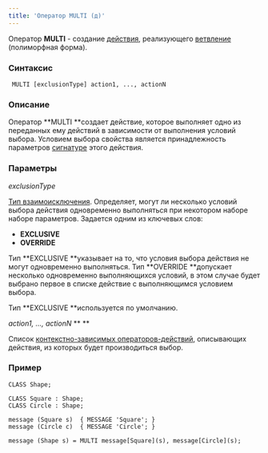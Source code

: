 ```yaml
---
title: 'Оператор MULTI (д)'
---
```


Оператор **MULTI** - создание [действия](Actions.md), реализующего [ветвление](Branching_CASE_IF_MULTI_.md#poly) (полиморфная форма).

### Синтаксис

     MULTI [exclusionType] action1, ..., actionN 

### Описание

Оператор **MULTI **создает действие, которое выполняет одно из переданных ему действий в зависимости от выполнения условий выбора. Условием выбора свойства является принадлежность параметров [сигнатуре](CLASS_operator.md) этого действия. 

### Параметры

*exclusionType*

[Тип взаимоисключения](Branching_CASE_IF_MULTI_.md#exclusive). Определяет, могут ли несколько условий выбора действия одновременно выполняться при некотором наборе наборе параметров. Задается одним из ключевых слов:

-   **EXCLUSIVE**
-   **OVERRIDE**

Тип **EXCLUSIVE **указывает на то, что условия выбора действия не могут одновременно выполняться. Тип **OVERRIDE **допускает несколько одновременно выполняющихся условий, в этом случае будет выбрано первое в списке действие с выполняющимся условием выбора. 

Тип **EXCLUSIVE **используется по умолчанию.

*action1, ..., actionN* ** ** 

Список [контекстно-зависимых операторов-действий](Action_operator.md#contextdependent), описывающих действия, из которых будет производиться выбор.

### Пример


```lsf
CLASS Shape;

CLASS Square : Shape;
CLASS Circle : Shape;

message (Square s)  { MESSAGE 'Square'; }
message (Circle c)  { MESSAGE 'Circle'; }

message (Shape s) = MULTI message[Square](s), message[Circle](s);
```

  
